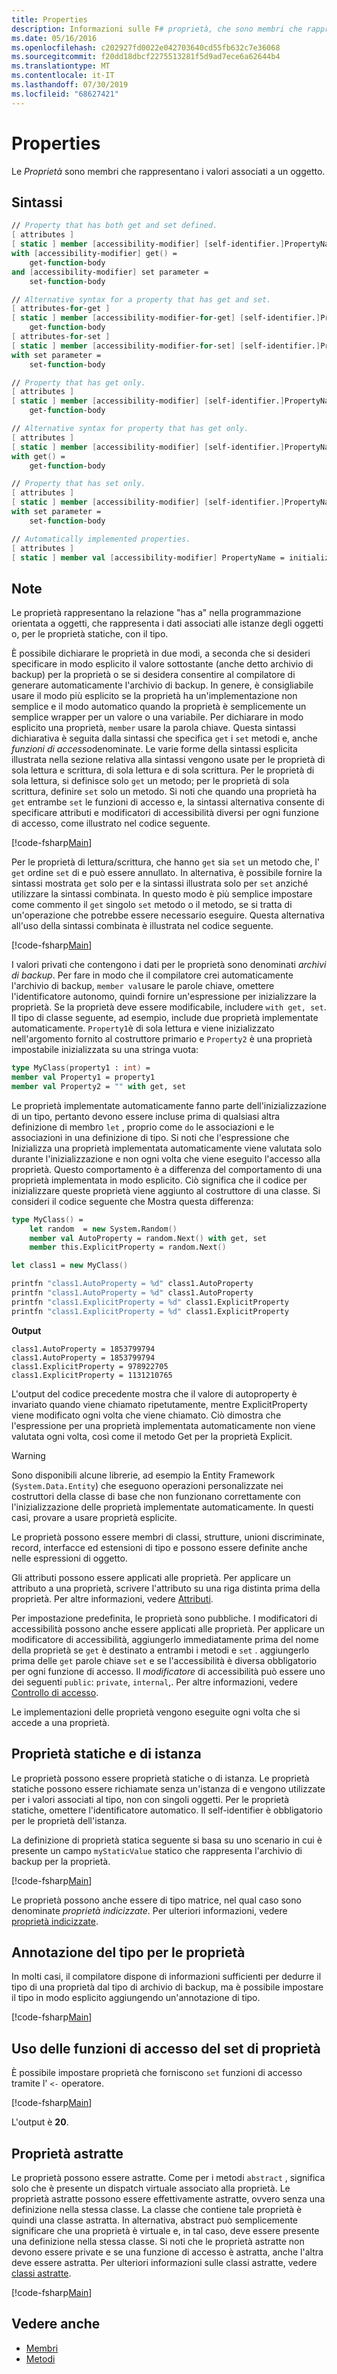 ```yaml
---
title: Properties
description: Informazioni sulle F# proprietà, che sono membri che rappresentano i valori associati a un oggetto.
ms.date: 05/16/2016
ms.openlocfilehash: c202927fd0022e042703640cd55fb632c7e36068
ms.sourcegitcommit: f20dd18dbcf2275513281f5d9ad7ece6a62644b4
ms.translationtype: MT
ms.contentlocale: it-IT
ms.lasthandoff: 07/30/2019
ms.locfileid: "68627421"
---
```

# <a name="properties"></a>Properties

Le *Proprietà* sono membri che rappresentano i valori associati a un oggetto.

## <a name="syntax"></a>Sintassi

```fsharp
// Property that has both get and set defined.
[ attributes ]
[ static ] member [accessibility-modifier] [self-identifier.]PropertyName
with [accessibility-modifier] get() =
    get-function-body
and [accessibility-modifier] set parameter =
    set-function-body

// Alternative syntax for a property that has get and set.
[ attributes-for-get ]
[ static ] member [accessibility-modifier-for-get] [self-identifier.]PropertyName =
    get-function-body
[ attributes-for-set ]
[ static ] member [accessibility-modifier-for-set] [self-identifier.]PropertyName
with set parameter =
    set-function-body

// Property that has get only.
[ attributes ]
[ static ] member [accessibility-modifier] [self-identifier.]PropertyName =
    get-function-body

// Alternative syntax for property that has get only.
[ attributes ]
[ static ] member [accessibility-modifier] [self-identifier.]PropertyName
with get() =
    get-function-body

// Property that has set only.
[ attributes ]
[ static ] member [accessibility-modifier] [self-identifier.]PropertyName
with set parameter =
    set-function-body

// Automatically implemented properties.
[ attributes ]
[ static ] member val [accessibility-modifier] PropertyName = initialization-expression [ with get, set ]
```

## <a name="remarks"></a>Note

Le proprietà rappresentano la relazione "has a" nella programmazione orientata a oggetti, che rappresenta i dati associati alle istanze degli oggetti o, per le proprietà statiche, con il tipo.

È possibile dichiarare le proprietà in due modi, a seconda che si desideri specificare in modo esplicito il valore sottostante (anche detto archivio di backup) per la proprietà o se si desidera consentire al compilatore di generare automaticamente l'archivio di backup. In genere, è consigliabile usare il modo più esplicito se la proprietà ha un'implementazione non semplice e il modo automatico quando la proprietà è semplicemente un semplice wrapper per un valore o una variabile. Per dichiarare in modo esplicito una proprietà, `member` usare la parola chiave. Questa sintassi dichiarativa è seguita dalla sintassi che specifica `get` i `set` metodi e, anche *funzioni di accesso*denominate. Le varie forme della sintassi esplicita illustrata nella sezione relativa alla sintassi vengono usate per le proprietà di sola lettura e scrittura, di sola lettura e di sola scrittura. Per le proprietà di sola lettura, si definisce solo `get` un metodo; per le proprietà di sola scrittura, definire `set` solo un metodo. Si noti che quando una proprietà ha `get` entrambe `set` le funzioni di accesso e, la sintassi alternativa consente di specificare attributi e modificatori di accessibilità diversi per ogni funzione di accesso, come illustrato nel codice seguente.

[!code-fsharp[Main](~/samples/snippets/fsharp/lang-ref-1/snippet3201.fs)]

Per le proprietà di lettura/scrittura, che hanno `get` sia `set` un metodo che, l' `get` ordine `set` di e può essere annullato. In alternativa, è possibile fornire la sintassi mostrata `get` solo per e la sintassi illustrata solo per `set` anziché utilizzare la sintassi combinata. In questo modo è più semplice impostare come commento il `get` singolo `set` metodo o il metodo, se si tratta di un'operazione che potrebbe essere necessario eseguire. Questa alternativa all'uso della sintassi combinata è illustrata nel codice seguente.

[!code-fsharp[Main](~/samples/snippets/fsharp/lang-ref-1/snippet3203.fs)]

I valori privati che contengono i dati per le proprietà sono denominati *archivi di backup*. Per fare in modo che il compilatore crei automaticamente l'archivio di backup, `member val`usare le parole chiave, omettere l'identificatore autonomo, quindi fornire un'espressione per inizializzare la proprietà. Se la proprietà deve essere modificabile, includere `with get, set`. Il tipo di classe seguente, ad esempio, include due proprietà implementate automaticamente. `Property1`è di sola lettura e viene inizializzato nell'argomento fornito al costruttore primario e `Property2` è una proprietà impostabile inizializzata su una stringa vuota:

```fsharp
type MyClass(property1 : int) =
member val Property1 = property1
member val Property2 = "" with get, set
```

Le proprietà implementate automaticamente fanno parte dell'inizializzazione di un tipo, pertanto devono essere incluse prima di qualsiasi altra definizione di membro `let` , proprio come `do` le associazioni e le associazioni in una definizione di tipo. Si noti che l'espressione che Inizializza una proprietà implementata automaticamente viene valutata solo durante l'inizializzazione e non ogni volta che viene eseguito l'accesso alla proprietà. Questo comportamento è a differenza del comportamento di una proprietà implementata in modo esplicito. Ciò significa che il codice per inizializzare queste proprietà viene aggiunto al costruttore di una classe. Si consideri il codice seguente che Mostra questa differenza:

```fsharp
type MyClass() =
    let random  = new System.Random()
    member val AutoProperty = random.Next() with get, set
    member this.ExplicitProperty = random.Next()

let class1 = new MyClass()

printfn "class1.AutoProperty = %d" class1.AutoProperty
printfn "class1.AutoProperty = %d" class1.AutoProperty
printfn "class1.ExplicitProperty = %d" class1.ExplicitProperty
printfn "class1.ExplicitProperty = %d" class1.ExplicitProperty
```

**Output**

```
class1.AutoProperty = 1853799794
class1.AutoProperty = 1853799794
class1.ExplicitProperty = 978922705
class1.ExplicitProperty = 1131210765
```

L'output del codice precedente mostra che il valore di autoproperty è invariato quando viene chiamato ripetutamente, mentre ExplicitProperty viene modificato ogni volta che viene chiamato. Ciò dimostra che l'espressione per una proprietà implementata automaticamente non viene valutata ogni volta, così come il metodo Get per la proprietà Explicit.

>[!WARNING]
>Sono disponibili alcune librerie, ad esempio la Entity Framework (`System.Data.Entity`) che eseguono operazioni personalizzate nei costruttori della classe di base che non funzionano correttamente con l'inizializzazione delle proprietà implementate automaticamente. In questi casi, provare a usare proprietà esplicite.

Le proprietà possono essere membri di classi, strutture, unioni discriminate, record, interfacce ed estensioni di tipo e possono essere definite anche nelle espressioni di oggetto.

Gli attributi possono essere applicati alle proprietà. Per applicare un attributo a una proprietà, scrivere l'attributo su una riga distinta prima della proprietà. Per altre informazioni, vedere [Attributi](../attributes.md).

Per impostazione predefinita, le proprietà sono pubbliche. I modificatori di accessibilità possono anche essere applicati alle proprietà. Per applicare un modificatore di accessibilità, aggiungerlo immediatamente prima del nome della proprietà se `get` è destinato a entrambi i metodi e `set` . aggiungerlo prima delle `get` parole chiave `set` e se l'accessibilità è diversa obbligatorio per ogni funzione di accesso. Il *modificatore* di accessibilità può essere uno dei seguenti `public`: `private`, `internal`,. Per altre informazioni, vedere [Controllo di accesso](../access-control.md).

Le implementazioni delle proprietà vengono eseguite ogni volta che si accede a una proprietà.

## <a name="static-and-instance-properties"></a>Proprietà statiche e di istanza

Le proprietà possono essere proprietà statiche o di istanza. Le proprietà statiche possono essere richiamate senza un'istanza di e vengono utilizzate per i valori associati al tipo, non con singoli oggetti. Per le proprietà statiche, omettere l'identificatore automatico. Il self-identifier è obbligatorio per le proprietà dell'istanza.

La definizione di proprietà statica seguente si basa su uno scenario in cui è presente un campo `myStaticValue` statico che rappresenta l'archivio di backup per la proprietà.

[!code-fsharp[Main](~/samples/snippets/fsharp/lang-ref-1/snippet3204.fs)]

Le proprietà possono anche essere di tipo matrice, nel qual caso sono denominate *proprietà indicizzate*. Per ulteriori informazioni, vedere [proprietà indicizzate](indexed-properties.md).

## <a name="type-annotation-for-properties"></a>Annotazione del tipo per le proprietà

In molti casi, il compilatore dispone di informazioni sufficienti per dedurre il tipo di una proprietà dal tipo di archivio di backup, ma è possibile impostare il tipo in modo esplicito aggiungendo un'annotazione di tipo.

[!code-fsharp[Main](~/samples/snippets/fsharp/lang-ref-1/snippet3205.fs)]

## <a name="using-property-set-accessors"></a>Uso delle funzioni di accesso del set di proprietà

È possibile impostare proprietà che forniscono `set` funzioni di accesso tramite l' `<-` operatore.

[!code-fsharp[Main](~/samples/snippets/fsharp/lang-ref-1/snippet3206.fs)]

L'output è **20**.

## <a name="abstract-properties"></a>Proprietà astratte

Le proprietà possono essere astratte. Come per i metodi `abstract` , significa solo che è presente un dispatch virtuale associato alla proprietà. Le proprietà astratte possono essere effettivamente astratte, ovvero senza una definizione nella stessa classe. La classe che contiene tale proprietà è quindi una classe astratta. In alternativa, abstract può semplicemente significare che una proprietà è virtuale e, in tal caso, deve essere presente una definizione nella stessa classe. Si noti che le proprietà astratte non devono essere private e se una funzione di accesso è astratta, anche l'altra deve essere astratta. Per ulteriori informazioni sulle classi astratte, vedere [classi astratte](../abstract-classes.md).

[!code-fsharp[Main](~/samples/snippets/fsharp/lang-ref-1/snippet3207.fs)]

## <a name="see-also"></a>Vedere anche

- [Membri](index.md)
- [Metodi](methods.md)
